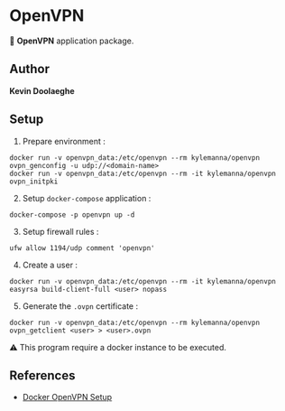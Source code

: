 # OpenVPN

:triangular_flag_on_post: **OpenVPN** application package.

## Author

**Kevin Doolaeghe**

## Setup

1. Prepare environment :
```
docker run -v openvpn_data:/etc/openvpn --rm kylemanna/openvpn ovpn_genconfig -u udp://<domain-name>
docker run -v openvpn_data:/etc/openvpn --rm -it kylemanna/openvpn ovpn_initpki
```

2. Setup `docker-compose` application :
```
docker-compose -p openvpn up -d
```

3. Setup firewall rules :
```
ufw allow 1194/udp comment 'openvpn'
```

4. Create a user :
```
docker run -v openvpn_data:/etc/openvpn --rm -it kylemanna/openvpn easyrsa build-client-full <user> nopass
```

5. Generate the `.ovpn` certificate :
```
docker run -v openvpn_data:/etc/openvpn --rm kylemanna/openvpn ovpn_getclient <user> > <user>.ovpn
```

:warning: This program require a docker instance to be executed.

## References

* [Docker OpenVPN Setup](https://xorhak.fr/mettre-en-place-rapidement-openvpn/)
